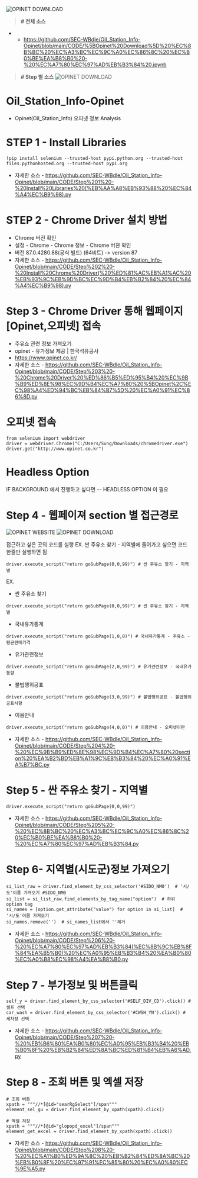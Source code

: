 ![OPINET DOWNLOAD](https://github.com/SEC-WBdle/Oil_Station_Info-Opinet/blob/main/IMAGE/LESSON1.png)

> **# 전체 소스** 
* - https://github.com/SEC-WBdle/Oil_Station_Info-Opinet/blob/main/CODE/%5BOpinet%20Download%5D%20%EC%8B%BC%20%EC%A3%BC%EC%9C%A0%EC%86%8C%20%EC%B0%BE%EA%B8%B0%20-%20%EC%A7%80%EC%97%AD%EB%B3%84%20.ipynb


> **# Step 별 소스**
![OPINET DOWNLOAD](https://github.com/SEC-WBdle/Oil_Station_Info-Opinet/blob/main/IMAGE/HOW%20TO%20(BY%20STEP).JPG)
# Oil_Station_Info-Opinet
  * Opinet(Oil_Station_Info) 오피넷 정보 Analysis


# STEP 1 - Install Libraries
```
!pip install selenium --trusted-host pypi.python.org --trusted-host files.pythonhosted.org --trusted-host pypi.org
```
 *  자세한 소스 - https://github.com/SEC-WBdle/Oil_Station_Info-Opinet/blob/main/CODE/Step%201%20-%20Install%20Libraries%20(%EB%AA%A8%EB%93%88%20%EC%84%A4%EC%B9%98).py
 

# STEP 2 - Chrome Driver 설치 방법 
 * Chrome 버전 확인
 * 설정 - Chrome - Chrome 정보 - Chrome 버젼 확인
 * 버전 87.0.4280.88(공식 빌드) (64비트) -> version 87
 *  자세한 소스 - https://github.com/SEC-WBdle/Oil_Station_Info-Opinet/blob/main/CODE/Step%202%20-%20Install%20Chrome%20Driver(%20%ED%81%AC%EB%A1%AC%20%EB%93%9C%EB%9D%BC%EC%9D%B4%EB%B2%84%20%EC%84%A4%EC%B9%98).py


# Step 3 - Chrome Driver 통해 웹페이지 [Opinet,오피넷] 접속
 * 주유쇼 관련 정보 가져오기 
 * opinet - 유가정보 제공 | 한국석유공사 
 * https://www.opinet.co.kr/
 * 자세한 소스 - https://github.com/SEC-WBdle/Oil_Station_Info-Opinet/blob/main/CODE/Step%203%20-%20Chrome%20Driver%20%ED%86%B5%ED%95%B4%20%EC%9B%B9%ED%8E%98%EC%9D%B4%EC%A7%80%20%5BOpinet%2C%EC%98%A4%ED%94%BC%EB%84%B7%5D%20%EC%A0%91%EC%86%8D.py
 
  # 오피넷 접속 
  ```
  from selenium import webdriver
  driver = webdriver.Chrome("C:/Users/Sung/Downloads/chromedriver.exe")
  driver.get("http://www.opinet.co.kr")
  ```
  # Headless Option
  IF BACKGROUND 에서 진행하고 싶다면 -- HEADLESS OPTION 이 필요 



# Step 4 - 웹페이져 section 별 접근경로

![OPINET WEBSITE](https://github.com/SEC-WBdle/Oil_Station_Info-Opinet)
![OPINET DOWNLOAD](https://github.com/SEC-WBdle/Oil_Station_Info-Opinet/blob/main/IMAGE/OPINET.JPG)


접근하고 싶은 곳의 코드를 실행 
EX. 싼 주유소 찾기 - 지역별에 들어가고 싶으면 코드 한줄만 실행하면 됨 
```
driver.execute_script("return goSubPage(0,0,99)") # 싼 주유소 찾기 - 지역별 
```
EX. 
* 싼 주유소 찾기 
```
driver.execute_script("return goSubPage(0,0,99)") # 싼 주유소 찾기 - 지역별  
```

* 국내유가통계
```
driver.execute_script("return goSubPage(1,0,0)") # 국내유가통계 - 주유소 - 평균판매가격 
```

* 유가관련정보
```
driver.execute_script("return goSubPage(2,0,99)") # 유가관련정보 - 국내유가동향
```

* 불법행위공표
```
driver.execute_script("return goSubPage(3,0,99)") # 불법행위공표 - 불법행위공표사항 
```

* 이용안내
```
driver.execute_script("return goSubPage(4,0,0)") # 이용안내 - 오피넷이란
```
 * 자세한 소스 - https://github.com/SEC-WBdle/Oil_Station_Info-Opinet/blob/main/CODE/Step%204%20-%20%EC%9B%B9%ED%8E%98%EC%9D%B4%EC%A7%80%20section%20%EA%B2%BD%EB%A1%9C%EB%B3%84%20%EC%A0%91%EA%B7%BC.py
 
 
# Step 5 - 싼 주유소 찾기 - 지역별 
```
driver.execute_script("return goSubPage(0,0,99)")
```
 * 자세한 소스 - https://github.com/SEC-WBdle/Oil_Station_Info-Opinet/blob/main/CODE/Step%205%20-%20%EC%8B%BC%20%EC%A3%BC%EC%9C%A0%EC%86%8C%20%EC%B0%BE%EA%B8%B0%20-%20%EC%A7%80%EC%97%AD%EB%B3%84.py

# Step 6- 지역별(시도군)정보 가져오기 
```
si_list_raw = driver.find_element_by_css_selector('#SIDO_NM0')  # '시/도'이름 가져오기 #SIDO_NM0
si_list = si_list_raw.find_elements_by_tag_name("option")  # 하위 option tag
si_names = [option.get_attribute("value") for option in si_list]  # '시/도'이름 가져오기
si_names.remove('')  # si_names_list에서 ''제거
```
 * 자세한 소스 - https://github.com/SEC-WBdle/Oil_Station_Info-Opinet/blob/main/CODE/Step%206%20-%20%EC%A7%80%EC%97%AD%EB%B3%84(%EC%8B%9C%EB%8F%84%EA%B5%B0)%20%EC%A0%95%EB%B3%B4%20%EA%B0%80%EC%A0%B8%EC%98%A4%EA%B8%B0.py


# Step 7 - 부가정보 및 버튼클릭 
```
self_y = driver.find_element_by_css_selector('#SELF_DIV_CD').click() # 셀프 선택
car_wash = driver.find_element_by_css_selector('#CWSH_YN').click() # 세차장 선택
```
 * 자세한 소스 - https://github.com/SEC-WBdle/Oil_Station_Info-Opinet/blob/main/CODE/Step%207%20-%20%EB%B6%80%EA%B0%80%EC%A0%95%EB%B3%B4%20%EB%B0%8F%20%EB%B2%84%ED%8A%BC%ED%81%B4%EB%A6%AD.py

# Step 8 - 조회 버튼 및 엑셀 저장 
```
# 조회 버튼 
xpath = """//*[@id="searRgSelect"]/span"""
element_sel_gu = driver.find_element_by_xpath(xpath).click()

# 엑셀 저장
xpath = """//*[@id="glopopd_excel"]/span"""
element_get_excel = driver.find_element_by_xpath(xpath).click()
```
 * 자세한 소스 - https://github.com/SEC-WBdle/Oil_Station_Info-Opinet/blob/main/CODE/Step%208%20-%20%EC%A1%B0%ED%9A%8C%20%EB%B2%84%ED%8A%BC%20%EB%B0%8F%20%EC%97%91%EC%85%80%20%EC%A0%80%EC%9E%A5.py


